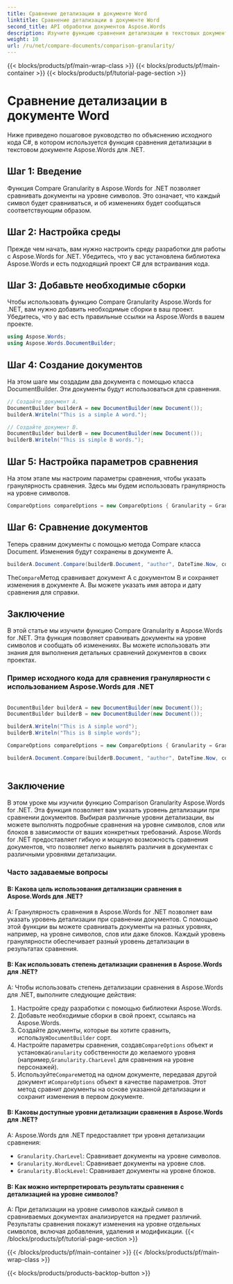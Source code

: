 ```yaml
---
title: Сравнение детализации в документе Word
linktitle: Сравнение детализации в документе Word
second_title: API обработки документов Aspose.Words
description: Изучите функцию сравнения детализации в текстовых документах Aspose.Words для .NET, которая позволяет сравнивать документы посимвольно и сообщать о внесенных изменениях.
weight: 10
url: /ru/net/compare-documents/comparison-granularity/
---
```


{{< blocks/products/pf/main-wrap-class >}}
{{< blocks/products/pf/main-container >}}
{{< blocks/products/pf/tutorial-page-section >}}

# Сравнение детализации в документе Word

Ниже приведено пошаговое руководство по объяснению исходного кода C#, в котором используется функция сравнения детализации в текстовом документе Aspose.Words для .NET.

## Шаг 1: Введение

Функция Compare Granularity в Aspose.Words for .NET позволяет сравнивать документы на уровне символов. Это означает, что каждый символ будет сравниваться, и об изменениях будет сообщаться соответствующим образом.

## Шаг 2: Настройка среды

Прежде чем начать, вам нужно настроить среду разработки для работы с Aspose.Words for .NET. Убедитесь, что у вас установлена библиотека Aspose.Words и есть подходящий проект C# для встраивания кода.

## Шаг 3: Добавьте необходимые сборки

Чтобы использовать функцию Compare Granularity Aspose.Words for .NET, вам нужно добавить необходимые сборки в ваш проект. Убедитесь, что у вас есть правильные ссылки на Aspose.Words в вашем проекте.

```csharp
using Aspose.Words;
using Aspose.Words.DocumentBuilder;
```

## Шаг 4: Создание документов

На этом шаге мы создадим два документа с помощью класса DocumentBuilder. Эти документы будут использоваться для сравнения.

```csharp
// Создайте документ А.
DocumentBuilder builderA = new DocumentBuilder(new Document());
builderA.Writeln("This is a simple A word.");

// Создайте документ B.
DocumentBuilder builderB = new DocumentBuilder(new Document());
builderB.Writeln("This is simple B words.");
```

## Шаг 5: Настройка параметров сравнения

На этом этапе мы настроим параметры сравнения, чтобы указать гранулярность сравнения. Здесь мы будем использовать гранулярность на уровне символов.

```csharp
CompareOptions compareOptions = new CompareOptions { Granularity = Granularity.CharLevel };
```

## Шаг 6: Сравнение документов

Теперь сравним документы с помощью метода Compare класса Document. Изменения будут сохранены в документе A.

```csharp
builderA.Document.Compare(builderB.Document, "author", DateTime.Now, compareOptions);
```

 The`Compare`Метод сравнивает документ A с документом B и сохраняет изменения в документе A. Вы можете указать имя автора и дату сравнения для справки.

## Заключение

В этой статье мы изучили функцию Compare Granularity в Aspose.Words for .NET. Эта функция позволяет сравнивать документы на уровне символов и сообщать об изменениях. Вы можете использовать эти знания для выполнения детальных сравнений документов в своих проектах.

### Пример исходного кода для сравнения гранулярности с использованием Aspose.Words для .NET

```csharp
            
DocumentBuilder builderA = new DocumentBuilder(new Document());
DocumentBuilder builderB = new DocumentBuilder(new Document());

builderA.Writeln("This is A simple word");
builderB.Writeln("This is B simple words");

CompareOptions compareOptions = new CompareOptions { Granularity = Granularity.CharLevel };

builderA.Document.Compare(builderB.Document, "author", DateTime.Now, compareOptions);            
        
```

## Заключение

В этом уроке мы изучили функцию Comparison Granularity Aspose.Words for .NET. Эта функция позволяет вам указать уровень детализации при сравнении документов. Выбирая различные уровни детализации, вы можете выполнять подробные сравнения на уровне символов, слов или блоков в зависимости от ваших конкретных требований. Aspose.Words for .NET предоставляет гибкую и мощную возможность сравнения документов, что позволяет легко выявлять различия в документах с различными уровнями детализации.

### Часто задаваемые вопросы

#### В: Какова цель использования детализации сравнения в Aspose.Words для .NET?

A: Гранулярность сравнения в Aspose.Words for .NET позволяет вам указать уровень детализации при сравнении документов. С помощью этой функции вы можете сравнивать документы на разных уровнях, например, на уровне символов, слов или даже блоков. Каждый уровень гранулярности обеспечивает разный уровень детализации в результатах сравнения.

#### В: Как использовать степень детализации сравнения в Aspose.Words для .NET?

A: Чтобы использовать степень детализации сравнения в Aspose.Words для .NET, выполните следующие действия:
1. Настройте среду разработки с помощью библиотеки Aspose.Words.
2. Добавьте необходимые сборки в свой проект, ссылаясь на Aspose.Words.
3.  Создайте документы, которые вы хотите сравнить, используя`DocumentBuilder` сорт.
4.  Настройте параметры сравнения, создав`CompareOptions` объект и установка`Granularity` собственности до желаемого уровня (например,`Granularity.CharLevel` для сравнения на уровне персонажей).
5.  Используйте`Compare`метод на одном документе, передавая другой документ и`CompareOptions` объект в качестве параметров. Этот метод сравнит документы на основе указанной детализации и сохранит изменения в первом документе.

#### В: Каковы доступные уровни детализации сравнения в Aspose.Words для .NET?

A: Aspose.Words для .NET предоставляет три уровня детализации сравнения:
- `Granularity.CharLevel`: Сравнивает документы на уровне символов.
- `Granularity.WordLevel`: Сравнивает документы на уровне слов.
- `Granularity.BlockLevel`: Сравнивает документы на уровне блоков.

#### В: Как можно интерпретировать результаты сравнения с детализацией на уровне символов?

A: При детализации на уровне символов каждый символ в сравниваемых документах анализируется на предмет различий. Результаты сравнения покажут изменения на уровне отдельных символов, включая добавления, удаления и модификации.
{{< /blocks/products/pf/tutorial-page-section >}}

{{< /blocks/products/pf/main-container >}}
{{< /blocks/products/pf/main-wrap-class >}}

{{< blocks/products/products-backtop-button >}}
